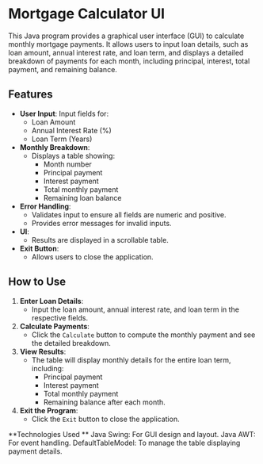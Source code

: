 # Mortgage Calculator UI

This Java program provides a graphical user interface (GUI) to calculate monthly mortgage payments. It allows users to input loan details, such as loan amount, annual interest rate, and loan term, and displays a detailed breakdown of payments for each month, including principal, interest, total payment, and remaining balance.

## Features
- **User Input**: Input fields for:
  - Loan Amount
  - Annual Interest Rate (%)
  - Loan Term (Years)
- **Monthly Breakdown**:
  - Displays a table showing:
    - Month number
    - Principal payment
    - Interest payment
    - Total monthly payment
    - Remaining loan balance
- **Error Handling**:
  - Validates input to ensure all fields are numeric and positive.
  - Provides error messages for invalid inputs.
- **UI**:
  - Results are displayed in a scrollable table.
- **Exit Button**:
  - Allows users to close the application.

## How to Use
1. **Enter Loan Details**:
   - Input the loan amount, annual interest rate, and loan term in the respective fields.
2. **Calculate Payments**:
   - Click the `Calculate` button to compute the monthly payment and see the detailed breakdown.
3. **View Results**:
   - The table will display monthly details for the entire loan term, including:
     - Principal payment
     - Interest payment
     - Total monthly payment
     - Remaining balance after each month.
4. **Exit the Program**:
   - Click the `Exit` button to close the application.

**Technologies Used
**
Java Swing: For GUI design and layout.
Java AWT: For event handling.
DefaultTableModel: To manage the table displaying payment details.
